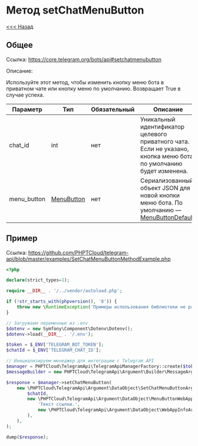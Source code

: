 # Метод setChatMenuButton

[<<< Назад](./../)

## Общее

Ссылка: https://core.telegram.org/bots/api#setchatmenubutton

Описание:

Используйте этот метод, чтобы изменить кнопку меню бота в приватном чате или кнопку меню по умолчанию. Возвращает True в случае успеха.

| Параметр    | Тип                                                         | Обязательный | Описание                                                                                                                                          |
|-------------|-------------------------------------------------------------|--------------|---------------------------------------------------------------------------------------------------------------------------------------------------|
| chat_id     | int                                                         | нет          | Уникальный идентификатор целевого приватного чата. Если не указано, кнопка меню бота по умолчанию будет изменена.                                 |
| menu_button | [MenuButton](https://core.telegram.org/bots/api#menubutton) | нет          | Сериализованный объект JSON для новой кнопки меню бота. По умолчанию — [MenuButtonDefault](https://core.telegram.org/bots/api#menubuttondefault). |


## Пример

Ссылка: https://github.com/PHPTCloud/telegram-api/blob/master/examples/SetChatMenuButtonMethodExample.php

```php
<?php

declare(strict_types=1);

require __DIR__ . '/../vendor/autoload.php';

if (!str_starts_with(phpversion(), '8')) {
    throw new \RuntimeException('Примеры использования библиотеки не работают с PHP ниже 8 версии.');
}

// Загружаем переменные из .env
$dotenv = new Symfony\Component\Dotenv\Dotenv();
$dotenv->load(__DIR__ . '/.env');

$token = $_ENV['TELEGRAM_BOT_TOKEN'];
$chatId = $_ENV['TELEGRAM_CHAT_ID'];

// Инициализируем менеджер для интеграции с Telegram API
$manager = PHPTCloud\TelegramApi\TelegramApiManagerFactory::create($token);
$messageBuilder = new PHPTCloud\TelegramApi\Argument\Builder\MessageArgumentBuilder();

$response = $manager->setChatMenuButton(
    new \PHPTCloud\TelegramApi\Argument\DataObject\SetChatMenuButtonArgument(
        $chatId,
        new \PHPTCloud\TelegramApi\Argument\DataObject\MenuButtonWebAppArgument(
            'Текст ссылки.',
            new \PHPTCloud\TelegramApi\Argument\DataObject\WebAppInfoArgument('https://telegram.org'),
        ),
    ),
);

dump($response);
```
